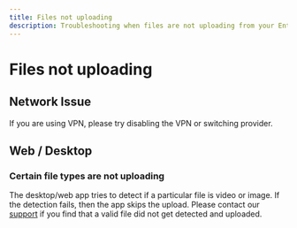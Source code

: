 ```yaml
---
title: Files not uploading
description: Troubleshooting when files are not uploading from your Ente Photos app
---
```


# Files not uploading

## Network Issue

If you are using VPN, please try disabling the VPN or switching provider.

## Web / Desktop

### Certain file types are not uploading

The desktop/web app tries to detect if a particular file is video or image. If
the detection fails, then the app skips the upload. Please contact our
[support](mailto:support@ente.io) if you find that a valid file did not get
detected and uploaded.
